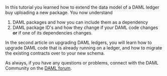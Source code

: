 In this tutorial you learned how to extend the data model of a DAML ledger buy uploading a new
package. You now understand

1. DAML packages and how you can include them as a dependency
1. DAML package ID's and how they change if your DAML code changes **or** if one of its dependencies
   changes.

In the second article on upgrading DAML ledgers, you will learn how to upgrade DAML code that is
already running on a ledger, and how to migrate the existing contracts over to your new schema.

As always, if you have any questions or problems, connect with the DAML Community on the [DAML
forum](https://discuss.daml.com).
